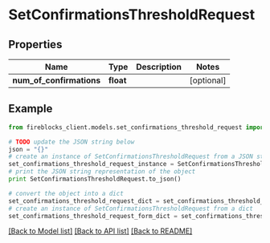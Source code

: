 # SetConfirmationsThresholdRequest


## Properties
Name | Type | Description | Notes
------------ | ------------- | ------------- | -------------
**num_of_confirmations** | **float** |  | [optional] 

## Example

```python
from fireblocks_client.models.set_confirmations_threshold_request import SetConfirmationsThresholdRequest

# TODO update the JSON string below
json = "{}"
# create an instance of SetConfirmationsThresholdRequest from a JSON string
set_confirmations_threshold_request_instance = SetConfirmationsThresholdRequest.from_json(json)
# print the JSON string representation of the object
print SetConfirmationsThresholdRequest.to_json()

# convert the object into a dict
set_confirmations_threshold_request_dict = set_confirmations_threshold_request_instance.to_dict()
# create an instance of SetConfirmationsThresholdRequest from a dict
set_confirmations_threshold_request_form_dict = set_confirmations_threshold_request.from_dict(set_confirmations_threshold_request_dict)
```
[[Back to Model list]](../README.md#documentation-for-models) [[Back to API list]](../README.md#documentation-for-api-endpoints) [[Back to README]](../README.md)


